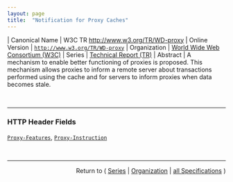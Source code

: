 ```yaml
---
layout: page
title:  "Notification for Proxy Caches"
---
```


| Canonical Name | W3C TR http://www.w3.org/TR/WD-proxy
| Online Version | [`http://www.w3.org/TR/WD-proxy`](http://www.w3.org/TR/WD-proxy)
| Organization | [World Wide Web Consortium (W3C)](..)
| Series | [Technical Report (TR)](.)
| Abstract | A mechanism to enable better functioning of proxies is proposed. This mechanism allows proxies to inform a remote server about transactions performed using the cache and for servers to inform proxies when data becomes stale.

<br/>
<hr/>

### HTTP Header Fields

[`Proxy-Features`](/concepts/http-header/Proxy-Features "The proxy features header is used by a proxy sending data to a server. It specifies the features supported by the specified proxy."), [`Proxy-Instruction`](/concepts/http-header/Proxy-Instruction "The proxy instruction header is used to reply to a proxy features header. It should only be present when a Proxy-Features header was present in the corresponding request.")



<br/>
<hr/>

<p style="text-align: right">Return to ( <a href="./">Series</a> | <a href="../">Organization</a> | <a href="../../">all Specifications</a> )</p>